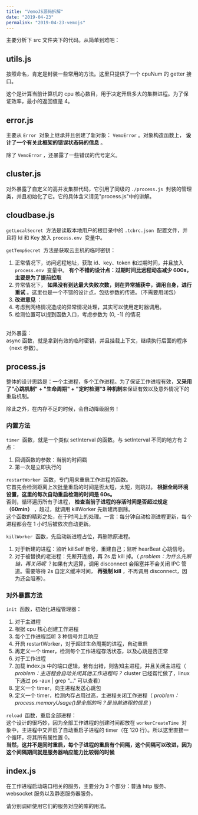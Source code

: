 ```yaml
---
title: "VemoJS源码拆解"
date: "2019-04-23"
permalink: "2019-04-23-vemojs"
---
```


主要分析下 src 文件夹下的代码。从简单到难吧：

## utils.js

按照命名，肯定是封装一些常用的方法。这里只提供了一个 cpuNum 的 getter 接口。

这个是计算当前计算机的 cpu 核心数目，用于决定开启多大的集群进程。为了保证效率，最小的返回值是 4。

## error.js

主要从 `Error`  对象上继承并且创建了新对象： `VemoError` 。对象构造函数上， **设计了一个有关此框架的错误状态码的信息** 。

除了 `VemoError` ，还暴露了一些错误的代号定义。

## cluster.js

对外暴露了自定义的高并发集群代码，它引用了同级的 `./process.js`  封装的管理类，并且初始化了它。它的具体含义请见"process.js"中的讲解。

## cloudbase.js

`getLocalSecret`  方法是读取本地用户的根目录中的 `.tcbrc.json`  配置文件，并且将 Id 和 Key 放入 `process.env`  变量中。

`getTempSecret`  方法是获取云主机的临时密钥：

1. 正常情况下，访问远程地址，获取 id、key、token 和过期时间，并且放入 `process.env`  变量中。 **有个不错的设计点：过期时间比远程动态减少 600s，主要是为了提前拉取**
1. 异常情况下， **如果没有到达最大失败次数，则在异常捕获中，调用自身，进行重试** 。这里也是一个不错的设计点，包括参数的传递。（不需要用闭包）
1. **改进意见** ：
1. 考虑到网络情况造成的异常情况处理，其实可以使用定时器调用。
1. 检测位置可以提到函数入口，考虑参数为 (0, -1) 的情况

<br />对外暴露：<br />async 函数，就是拿到有效的临时密钥，并且挂载上下文，继续执行后面的程序（next 参数）。

## process.js

整体的设计思路是：一个主进程，多个工作进程。为了保证工作进程有效，**又采用了"心跳机制" + "生命周期" + "定时检测"3 种机制**来保证有效以及意外情况下的重启机制。

除此之外，在内存不足的时候，会自动降级服务！

### 内置方法

`timer`  函数，就是一个类似 setInterval 的函数。与 setInterval 不同的地方有 2 点：

1. 回调函数的参数：当前的时间戳
1. 第一次是立即执行的

`restartWorker`  函数，专门用来重启工作进程的函数。<br />它首先会检测距离上次批量重启的时间是否太短，太短，则跳过。 **根据全局环境设置，这里的每次自动重启检测的时间是 60s。** <br />否则，循环遍历所有子进程， **检查当前子进程的存活时间是否超过规定（60min）** ，超过，就调用 killWorker 先新建再删除。<br />这个函数的精彩之处，在于时间上的处理。一言：每分钟自动检测进程更新，每个进程都会在 1 小时后被依次自动更新。

`killWorker`  函数，先启动新进程占位，再删除原进程。

1. 对于新建的进程：监听 killSelf 新号，重建自己；监听 hearBeat 心跳信号。
1. 对于被替换的老进程：先断开连接，再 2s 后 kill 掉。（ *problem：为什么先断链，再关闭呢* ？如果有大运算，调用 disconnect 会阻塞并不会关闭 IPC 管道。需要等待 2s 自定义缓冲时间， **再强制 kill** ，不再调用 disconnect，因为还会阻塞）。

### 对外暴露方法

`init`  函数，初始化进程管理器：

1. 对于主进程
1. 根据 cpu 核心创建工作进程
1. 每个工作进程监听 3 种信号并且响应
1. 开启 restartWorker，对于超过生命周期的进程，自动重启
1. 再定义一个 timer，检测每个工作进程存活状态，以及心跳是否正常
1. 对于工作进程
1. 加载 index.js 中的端口逻辑，若有出错，则告知主进程，并且关闭主进程（ *problem：主进程会自动关闭其他工作进程吗？* cluster 已经帮忙做了，linux 下通过 ps -aux | grep "..." 可以查看）
1. 定义一个 timer，向主进程发送心跳包
1. 定义一个 timer，检测内存占用过高，主进程关闭工作进程（ *problem：process.memoryUsage()是全部的吗？是当前进程的信息* ）

`reload`  函数，重启全部进程：<br />这个设计的很巧妙，因为全部工作进程的创建时间都放在 `workerCreateTime`  对象中，主进程中又开启了自动重启子进程的 timer（在 120 行）。所以这里直接一个循环，将其所有属性置 0。<br />**当然，这并不是同时重启，每个子进程的重启有个间隔，这个间隔可以改进，因为这个间隔期间就是服务器响应能力比较弱的时候**

## index.js

在工作进程启动端口相关的服务，主要分为 3 个部分：普通 http 服务、websocket 服务以及静态服务器服务。

请分别调研使用它们的服务对应的库的用法。
